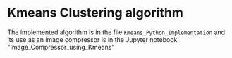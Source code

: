 # Kmeans Clustering algorithm
The implemented algorithm is in the file  `Kmeans_Python_Implementation` and its use as an image compressor is in the Jupyter notebook "Image_Compressor_using_Kmeans" 
